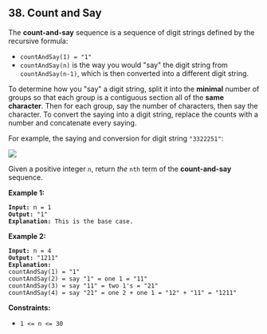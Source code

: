 ## 38. Count and Say
The **count-and-say** sequence is a sequence of digit strings defined by the recursive formula:

* `countAndSay(1) = "1"`
* `countAndSay(n)` is the way you would "say" the digit string from `countAndSay(n-1)`, which is then converted into a different digit string.

To determine how you "say" a digit string, split it into the **minimal** number of groups so that each group is a contiguous section all of the **same character**. Then for each group, say the number of characters, then say the character. To convert the saying into a digit string, replace the counts with a number and concatenate every saying.

For example, the saying and conversion for digit string `"3322251"`:

<img src="https://assets.leetcode.com/uploads/2020/10/23/countandsay.jpg">

Given a positive integer `n`, return *the* `nth` term of the **count-and-say** sequence.

**Example 1:**
<pre><code><b>Input:</b> n = 1
<b>Output:</b> "1"
<b>Explanation:</b> This is the base case.
</code></pre>

**Example 2:**
<pre><code><b>Input:</b> n = 4
<b>Output:</b> "1211"
<b>Explanation:</b>
countAndSay(1) = "1"
countAndSay(2) = say "1" = one 1 = "11"
countAndSay(3) = say "11" = two 1's = "21"
countAndSay(4) = say "21" = one 2 + one 1 = "12" + "11" = "1211"
</code></pre>

**Constraints:**
* `1 <= n <= 30`
